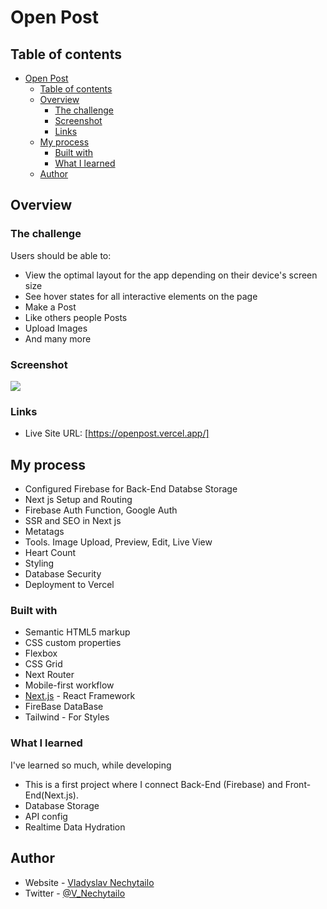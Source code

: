 # Open Post

## Table of contents

- [Open Post](#open-post)
  - [Table of contents](#table-of-contents)
  - [Overview](#overview)
    - [The challenge](#the-challenge)
    - [Screenshot](#screenshot)
    - [Links](#links)
  - [My process](#my-process)
    - [Built with](#built-with)
    - [What I learned](#what-i-learned)
  - [Author](#author)
    



## Overview

### The challenge

Users should be able to:

- View the optimal layout for the app depending on their device's screen size
- See hover states for all interactive elements on the page
- Make a Post
- Like others people Posts
- Upload Images
- And many more



### Screenshot

![]('./../public/OpenPostScreen.png')


### Links

- Live Site URL: [https://openpost.vercel.app/]

## My process

- Configured Firebase for Back-End Databse Storage
- Next js Setup and Routing
- Firebase Auth Function, Google Auth
- SSR and SEO in Next js
- Metatags
- Tools. Image Upload, Preview, Edit, Live View
- Heart Count
- Styling 
- Database Security
- Deployment to Vercel

### Built with

- Semantic HTML5 markup
- CSS custom properties
- Flexbox
- CSS Grid
- Next Router
- Mobile-first workflow
- [Next.js](https://nextjs.org/) - React Framework
- FireBase DataBase
- Tailwind - For Styles



### What I learned

I've learned so much, while developing
- This is a first project where I connect Back-End (Firebase) and Front-End(Next.js). 
- Database Storage
- API config
- Realtime Data Hydration


## Author

- Website - [Vladyslav Nechytailo](https://www.vladnechyt.com/)
- Twitter - [@V_Nechytailo](https://twitter.com/V_Nechytailo)

